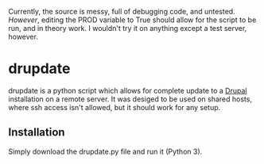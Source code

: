 Currently, the source is messy, full of debugging code, and untested.  _However_, editing the PROD variable to True should allow for the script
to be run, and in theory work.  I wouldn't try it on anything except a test server, however.

# drupdate

drupdate is a python script which allows for complete update to a [Drupal](http://www.drupal.org) installation on a remote server.
It was desiged to be used on shared hosts, where ssh access isn't allowed, but it should work for any setup.

## Installation

Simply download the drupdate.py file and run it (Python 3).
